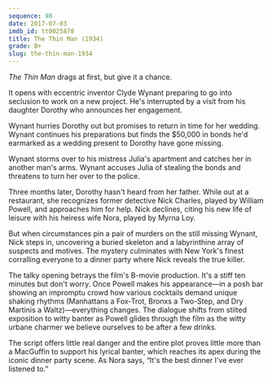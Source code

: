 ```yaml
---
sequence: 98
date: 2017-07-03
imdb_id: tt0025878
title: The Thin Man (1934)
grade: B+
slug: the-thin-man-1934
---
```


_The Thin Man_ drags at first, but give it a chance.

It opens with eccentric inventor Clyde Wynant preparing to go into seclusion to work on a new project. He's interrupted by a visit from his daughter Dorothy who announces her engagement.

Wynant hurries Dorothy out but promises to return in time for her wedding. Wynant continues his preparations but finds the $50,000 in bonds he'd earmarked as a wedding present to Dorothy have gone missing.

Wynant storms over to his mistress Julia's apartment and catches her in another man's arms. Wynant accuses Julia of stealing the bonds and threatens to turn her over to the police.

Three months later, Dorothy hasn't heard from her father. While out at a restaurant, she recognizes former detective Nick Charles, played by William Powell, and approaches him for help. Nick declines, citing his new life of leisure with his heiress wife Nora, played by Myrna Loy.

But when circumstances pin a pair of murders on the still missing Wynant, Nick steps in, uncovering a buried skeleton and a labyrinthine array of suspects and motives. The mystery culminates with New York's finest corralling everyone to a dinner party where Nick reveals the true killer.

The talky opening betrays the film's B-movie production. It's a stiff ten minutes but don't worry. Once Powell makes his appearance—in a posh bar showing an impromptu crowd how various cocktails demand unique shaking rhythms (Manhattans a Fox-Trot, Bronxs a Two-Step, and Dry Martinis a Waltz)—everything changes. The dialogue shifts from stilted exposition to witty banter as Powell glides through the film as the witty urbane charmer we believe ourselves to be after a few drinks.

The script offers little real danger and the entire plot proves little more than a MacGuffin to support his lyrical banter, which reaches its apex during the iconic dinner party scene. As Nora says, “It's the best dinner I've ever listened to.”
